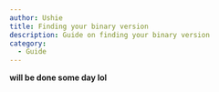 ```yaml
---
author: Ushie
title: Finding your binary version
description: Guide on finding your binary version
category:
  - Guide
---
```


**will be done some day lol**